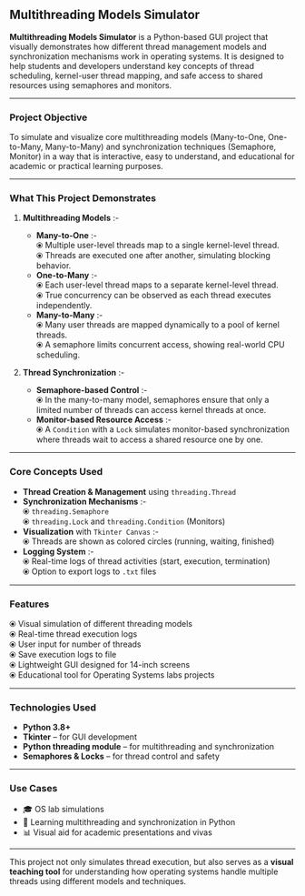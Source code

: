 ## Multithreading Models Simulator

**Multithreading Models Simulator** is a Python-based GUI project that visually demonstrates how different thread management models and synchronization mechanisms work in operating systems. It is designed to help students and developers understand key concepts of thread scheduling, kernel-user thread mapping, and safe access to shared resources using semaphores and monitors.

---

### **Project Objective**

To simulate and visualize core multithreading models (Many-to-One, One-to-Many, Many-to-Many) and synchronization techniques (Semaphore, Monitor) in a way that is interactive, easy to understand, and educational for academic or practical learning purposes.

---

### **What This Project Demonstrates**

1. **Multithreading Models** :-
   - **Many-to-One** :-  
     ⦿ Multiple user-level threads map to a single kernel-level thread.  
     ⦿ Threads are executed one after another, simulating blocking behavior.  
   - **One-to-Many** :-  
     ⦿ Each user-level thread maps to a separate kernel-level thread.  
     ⦿ True concurrency can be observed as each thread executes independently.  
   - **Many-to-Many** :-  
     ⦿ Many user threads are mapped dynamically to a pool of kernel threads.  
     ⦿ A semaphore limits concurrent access, showing real-world CPU scheduling.  

2. **Thread Synchronization** :-  
   - **Semaphore-based Control** :-  
     ⦿ In the many-to-many model, semaphores ensure that only a limited number of threads can access kernel threads at once.  
   - **Monitor-based Resource Access** :-  
     ⦿ A `Condition` with a `Lock` simulates monitor-based synchronization where threads wait to access a shared resource one by one.  

---

### **Core Concepts Used**

- **Thread Creation & Management** using `threading.Thread`
- **Synchronization Mechanisms** :-  
  ⦿ `threading.Semaphore`  
  ⦿ `threading.Lock` and `threading.Condition` (Monitors)  
- **Visualization** with `Tkinter Canvas` :-  
  ⦿ Threads are shown as colored circles (running, waiting, finished)  
- **Logging System** :-  
  ⦿ Real-time logs of thread activities (start, execution, termination)  
  ⦿ Option to export logs to `.txt` files  

---

### **Features**

⦿ Visual simulation of different threading models  
⦿ Real-time thread execution logs  
⦿ User input for number of threads  
⦿ Save execution logs to file  
⦿ Lightweight GUI designed for 14-inch screens  
⦿ Educational tool for Operating Systems labs projects  

---

### **Technologies Used**

- **Python 3.8+**
- **Tkinter** – for GUI development
- **Python threading module** – for multithreading and synchronization
- **Semaphores & Locks** – for thread control and safety

---

### **Use Cases**

- 🎓 OS lab simulations
- 📘 Learning multithreading and synchronization in Python
- 📊 Visual aid for academic presentations and vivas

---

This project not only simulates thread execution, but also serves as a **visual teaching tool** for understanding how operating systems handle multiple threads using different models and techniques.
